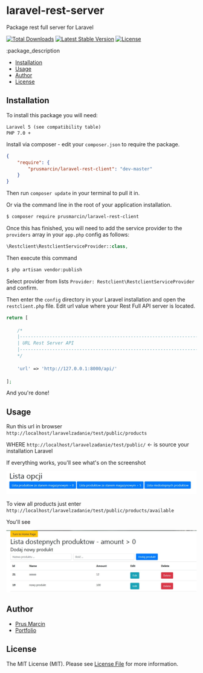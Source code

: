 # laravel-rest-server
Package rest full server for Laravel

[![Total Downloads](http://img.shields.io/packagist/dm/prusmarcin/laravel-rest-client.svg)](https://packagist.org/packages/prusmarcin/laravel-rest-client)
[![Latest Stable Version](http://img.shields.io/packagist/v/prusmarcin/laravel-rest-client.svg)](https://packagist.org/packages/prusmarcin/laravel-rest-client)
[![License](http://img.shields.io/badge/license-MIT-lightgrey.svg)](https://github.com/prusmarcin/laravel-rest-client/blob/master/LICENSE)

:package_description

- [Installation](#installation)
- [Usage](#usage)
- [Author](#author)
- [License](#license)

Installation
------------

To install this package you will need:

    Laravel 5 (see compatibility table)
    PHP 7.0 +


Install via composer - edit your `composer.json` to require the package.

``` json
{
    "require": {
        "prusmarcin/laravel-rest-client": "dev-master"
    }
}
```

Then run `composer update` in your terminal to pull it in.

Or via the command line in the root of your application installation.

``` bash
$ composer require prusmarcin/laravel-rest-client
```


Once this has finished, you will need to add the service provider to the `providers` array in your `app.php` config as follows:

``` php
\Restclient\RestclientServiceProvider::class,
```

Then execute this command

``` bash
$ php artisan vendor:publish
```
Select provider from lists `Provider: Restclient\RestclientServiceProvider` and confirm.

Then enter the `config` directory in your Laravel installation and open the `restclient.php` file.
Edit url value where your Rest Full API server is located.

``` php
return [

    /*
    |--------------------------------------------------------------------------
    | URL Rest Server API
    |--------------------------------------------------------------------------
    */

    'url' => 'http://127.0.0.1:8000/api/'

];
```

And you're done!

Usage
-----

Run this url in browser `http://localhost/laravelzadanie/test/public/products`

WHERE `http://localhost/laravelzadanie/test/public/` <- is source your installation Laravel

If everything works, you'll see what's on the screenshot

![Screenshot](products.jpg)

To view all products just enter `http://localhost/laravelzadanie/test/public/products/available`

You'll see

![Screenshot](products-available.jpg)


Author
-------

- [Prus Marcin](https://github.com/prusmarcin)
- [Portfolio](https://prusmarcin.pl/)


License
-------

The MIT License (MIT). Please see [License File](https://github.com/prusmarcin/laravel-rest-client/blob/master/LICENSE) for more information.